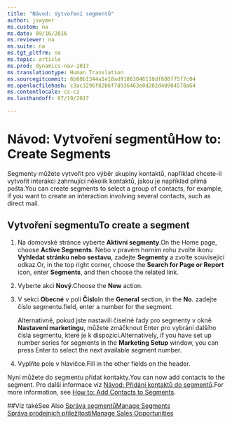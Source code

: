 ```yaml
---
title: "Návod: Vytvoření segmentů"
author: jswymer
ms.custom: na
ms.date: 09/16/2016
ms.reviewer: na
ms.suite: na
ms.tgt_pltfrm: na
ms.topic: article
ms.prod: dynamics-nav-2017
ms.translationtype: Human Translation
ms.sourcegitcommit: 6b60b1344a1e18ad91863046110df880f75f7c04
ms.openlocfilehash: c3ac3296f82b6f7d936463e0d202d40904578a64
ms.contentlocale: cs-cz
ms.lasthandoff: 07/19/2017

---
```

# <a name="how-to-create-segments"></a><span data-ttu-id="c9978-102">Návod: Vytvoření segmentů</span><span class="sxs-lookup"><span data-stu-id="c9978-102">How to: Create Segments</span></span>
<span data-ttu-id="c9978-103">Segmenty můžete vytvořit pro výběr skupiny kontaktů, například chcete-li vytvořit interakci zahrnující několik kontaktů, jakou je například přímá pošta.</span><span class="sxs-lookup"><span data-stu-id="c9978-103">You can create segments to select a group of contacts, for example, if you want to create an interaction involving several contacts, such as direct mail.</span></span>

## <a name="to-create-a-segment"></a><span data-ttu-id="c9978-104">Vytvoření segmentu</span><span class="sxs-lookup"><span data-stu-id="c9978-104">To create a segment</span></span>
1. <span data-ttu-id="c9978-105">Na domovské stránce vyberte **Aktivní segmenty**.</span><span class="sxs-lookup"><span data-stu-id="c9978-105">On the Home page, choose **Active Segments**.</span></span> <span data-ttu-id="c9978-106">Nebo v pravém horním rohu zvolte ikonu **Vyhledat stránku nebo sestavu**, zadejte **Segmenty** a zvolte související odkaz.</span><span class="sxs-lookup"><span data-stu-id="c9978-106">Or, in the top right corner, choose the **Search for Page or Report** icon, enter **Segments**, and then choose the related link.</span></span>
2. <span data-ttu-id="c9978-107">Vyberte akci **Nový**.</span><span class="sxs-lookup"><span data-stu-id="c9978-107">Choose the **New** action.</span></span>
3. <span data-ttu-id="c9978-108">V sekci **Obecné** v poli **Číslo**</span><span class="sxs-lookup"><span data-stu-id="c9978-108">In the **General** section, in the **No.**</span></span> <span data-ttu-id="c9978-109">zadejte číslo segmentu.</span><span class="sxs-lookup"><span data-stu-id="c9978-109">field, enter a number for the segment.</span></span>

    <span data-ttu-id="c9978-110">Alternativně, pokud jste nastavili číselné řady pro segmenty v okně **Nastavení marketingu**, můžete zmáčknout Enter pro vybrání dalšího čísla segmentu, které je k dispozici.</span><span class="sxs-lookup"><span data-stu-id="c9978-110">Alternatively, if you have set up number series for segments in the **Marketing Setup** window, you can press Enter to select the next available segment number.</span></span>
4. <span data-ttu-id="c9978-111">Vyplňte pole v hlavičce.</span><span class="sxs-lookup"><span data-stu-id="c9978-111">Fill in the other fields on the header.</span></span>

<span data-ttu-id="c9978-112">Nyní můžete do segmentu přidat kontakty.</span><span class="sxs-lookup"><span data-stu-id="c9978-112">You can now add contacts to the segment.</span></span> <span data-ttu-id="c9978-113">Pro další informace viz [Návod: Přidání kontaktů do segmentů](marketing-add-contact-segment.md).</span><span class="sxs-lookup"><span data-stu-id="c9978-113">For more information, see [How to: Add Contacts to Segments](marketing-add-contact-segment.md).</span></span>

##<a name="see-also"></a><span data-ttu-id="c9978-114">Viz také</span><span class="sxs-lookup"><span data-stu-id="c9978-114">See Also</span></span>
[<span data-ttu-id="c9978-115">Správa segmentů</span><span class="sxs-lookup"><span data-stu-id="c9978-115">Manage Segments</span></span>](marketing-segments.md)  
[<span data-ttu-id="c9978-116">Správa prodejních příležitostí</span><span class="sxs-lookup"><span data-stu-id="c9978-116">Manage Sales Opportunities</span></span>](marketing-manage-sales-opportunities.md)  

